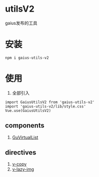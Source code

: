 # utilsV2
gaius发布的工具
# 安装
```
npm i gaius-utils-v2
```
# 使用
1. 全部引入
  ```
  import GaiusUtilsV2 from 'gaius-utils-v2'
  import 'gaius-utils-v2/lib/style.css'
  Vue.use(GaiusUtilsV2)
  ```
## components
  1. [GuVirtualList](./docs/components/GuVirtualList.md)
## directives
  1. [v-copy](./docs/directions/copy.md)
  2. [v-lazy-img](./docs/directions/lazyImg.md)

